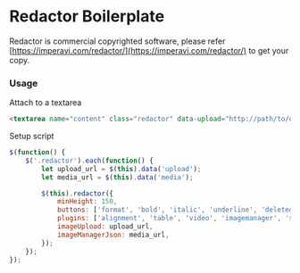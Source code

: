 Redactor Boilerplate
====================

Redactor is commercial copyrighted software, please refer [https://imperavi.com/redactor/](https://imperavi.com/redactor/) to get your copy.

### Usage

Attach to a textarea

```html
<textarea name="content" class="redactor" data-upload="http://path/to/upload" data-media="http://path/to/media.json"> </textarea>
```

Setup script

```js
$(function() {
    $('.redactor').each(function() {
        let upload_url = $(this).data('upload');
        let media_url = $(this).data('media');

        $(this).redactor({
            minHeight: 150,
            buttons: ['format', 'bold', 'italic', 'underline', 'deleted', 'lists', 'image', 'file', 'horizontalrule', 'link'],
            plugins: ['alignment', 'table', 'video', 'imagemanager', 'source'],
            imageUpload: upload_url,
            imageManagerJson: media_url,
        });
    });
});
```